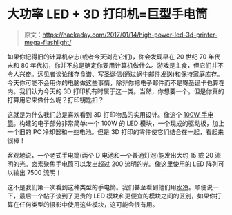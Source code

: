 # 大功率 LED + 3D 打印机=巨型手电筒

> 原文：<https://hackaday.com/2017/01/14/high-power-led-3d-printer-mega-flashlight/>

如果你记得旧的计算机杂志(或者今天浏览它们)，你会发现早在 20 世纪 70 年代末和 80 年代初，你并不总是确定你要用计算机做什么。游戏是主食，但它们并不令人兴奋。远见者谈论储存食谱、写圣诞信(通过蜗牛邮件发送)和保持家庭库存。今天你可能不会用你的电脑做这些事情，除非你把电子邮件而不是寄圣诞卡也算在内。我们认为今天的 3D 打印机有时属于这一类。当然，你想要一个。但是你真的打算用它来做什么呢？打印钥匙扣？

这就是为什么我们总是喜欢看到 3D 打印物品的实用设计。像这个 [100W 手电筒](http://www.instructables.com/id/Build-Your-Own-Compact-3D-Printed-100w-Flashlight/)。构建的电子部分非常简单:一个 100W 的 LED 模块，一个现成的驱动板，加上一个旧的 PC 冷却器和一些电池。但是 3D 打印的零件使它们结合在一起，看起来很棒！

客观地说，一个老式手电筒(两个 D 电池和一个普通灯泡)能发出大约 15 或 20 流明的光。卤素聚焦手电筒可以发出超过 200 流明的光。像这里使用的 LED 阵列可以输出 7500 流明！

这不是我们第一次看到这种类型的手电筒。我们甚至看到他们用[水冷](http://hackaday.com/2016/09/07/water-cooled-led-light/)。顺便说一下，最后一个帖子谈到了更贵的 LED 模块和更便宜的模块之间的区别，如果你打算在任何类型的摄影中使用这些模块，这可能会很有用。